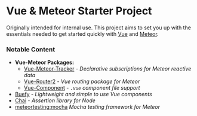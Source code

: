 # Vue & Meteor Starter Project
Originally intended for internal use.
This project aims to set you up with the essentials needed to get started quickly with [Vue](https://vuejs.org/)
and [Meteor](https://www.meteor.com/).

### Notable Content
- **Vue-Meteor Packages:**
    - [Vue-Meteor-Tracker](https://github.com/meteor-vue/vue-meteor-tracker) - _Declarative subscriptions for Meteor reactive data_
    - [Vue-Router2](https://atmospherejs.com/akryum/vue-router2) - _Vue routing package for Meteor_
    - [Vue-Component](https://atmospherejs.com/akryum/vue-component) - _`.vue` component file support_
- [Buefy](https://buefy.github.io/#/) - _Lightweight and simple to use Vue components_
- [Chai](http://www.chaijs.com/) - _Assertion library for Node_
- [meteortesting:mocha](https://atmospherejs.com/meteortesting/mocha) _Mocha testing framework for Meteor_